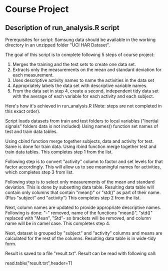 # Course Project
## Description of run_analysis.R script
Prerequisites for script:
Samsung data should be available in the working directory in an unzipped folder "UCI HAR Dataset".

The goal of this script is to complete following 5 steps of course project:
 1. Merges the training and the test sets to create one data set.
 2. Extracts only the measurements on the mean and standard deviation for each measurement. 
 3. Uses descriptive activity names to name the activities in the data set
 4. Appropriately labels the data set with descriptive variable names. 
 5. From the data set in step 4, create a second, independent tidy data set with the average of each variable for each activity and each subject.
 
 
 Here's how it's achieved in run_analysis.R (Note: steps are not completed in this exact order).
 
 Script loads datasets from train and test folders to local variables ("Inertial signals" folders data is not included)
 Using names() function set names of test and train data tables.
 
 Using cbind function merge together subjects, data and activity for test. Same is done for train data.
 Using rbind function merge together test and train data tables. This completes step 1 from the list.
 
 Following step is to convert "activity" column to factor and set levels for that factor accordingly.
 This will allow us to see meaningful names for activities, which completes step 3 from list.
 
 Following step is to select only measurements of the mean and standard deviation.
 This is done by subsetting data table.
 Resulting data table will contain only columns that contain "mean()" or "std()" as part of their name. (Plus "subject" and "activity")
 This completes step 2 from the list.
 
 Next, column names are updated to provide appropriate descriptive names.
 Following is done: "-" removed, name of the functions "mean()", "std()" replaced with "Mean", "Std"- so brackets will be removed, and column name will be in camel case.
 This completes step 4.
 
 Next, dataset is grouped by "subject" and "activity" columns and means are calculated for the rest of the columns.
 Resulting data table is in wide-tidy form.
 
 Result is saved to a file "result.txt".
 Result can be read with following call:
 
 read.table("result.txt",header=T)
 


